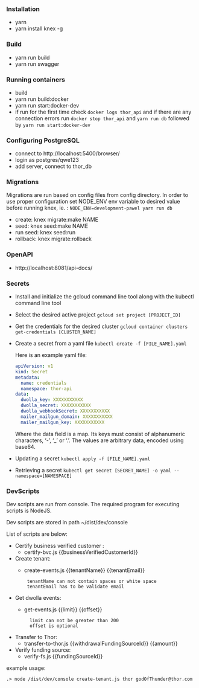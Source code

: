 ### Installation
* yarn
* yarn install knex -g

### Build
* yarn run build
* yarn run swagger

### Running containers
* build
* yarn run build:docker
* yarn run start:docker-dev
* if run for the first time check ```docker logs thor_api``` and if there are any connection errors run ```docker stop thor_api```
and ```yarn run db``` followed by ```yarn run start:docker-dev```

### Configuring PostgreSQL
* connect to http://localhost:5400/browser/
* login as postgres/qwe123
* add server, connect to thor_db

### Migrations
Migrations are run based on config files from config directory. In order to use proper configuration set NODE_ENV env variable to desired value before running knex, ie. : ```NODE_ENV=development-pawel yarn run db```
* create: knex migrate:make NAME
* seed: knex seed:make NAME
* run seed: knex seed:run
* rollback: knex migrate:rollback

### OpenAPI
* http://localhost:8081/api-docs/

### Secrets
* Install and initialize the gcloud command line tool along with the kubectl command line tool
* Select the desired active project ```gcloud set project [PROJECT_ID]```
* Get the credentials for the desired cluster ```gcloud container clusters get-credentials [CLUSTER_NAME]```
* Create a secret from a yaml file ```kubectl create -f [FILE_NAME].yaml```

  Here is an example yaml file:
  ```yaml
  apiVersion: v1
  kind: Secret
  metadata:
    name: credentials
    namespace: thor-api
  data:
    dwolla_key: XXXXXXXXXXX
    dwolla_secret: XXXXXXXXXXX
    dwolla_webhookSecret: XXXXXXXXXXX
    mailer_mailgun_domain: XXXXXXXXXXX
    mailer_mailgun_key: XXXXXXXXXXX
  ```
  Where the data field is a map. Its keys must consist of alphanumeric characters, ‘-’, ‘_’ or ‘.’. The values are arbitrary data, encoded using base64.
* Updating a secret ```kubectl apply -f [FILE_NAME].yaml```
* Retrieving a secret ```kubectl get secret [SECRET_NAME] -o yaml --namespace=[NAMESPACE]```

 ### DevScripts
 Dev scripts are run from console. The required program for executing scripts is NodeJS.
 
 Dev scripts are stored in path ~/dist/dev/console 
 
 List of scripts are below:
 * Certify business verified customer : 
    * certify-bvc.js {{businessVerifiedCustomerId}}
 * Create tenant:
     * create-events.js {{tenantName}} {{tenantEmail}}
     
            tenantName can not contain spaces or white space
            tenantEmail has to be validate email
 * Get dwolla events:
    * get-events.js {{limit}} {{offset}}
    
            limit can not be greater than 200
            offset is optional  
 * Transfer to Thor:
    * transfer-to-thor.js {{withdrawalFundingSourceId}} {{amount}}
 * Verify funding source:
    * verify-fs.js {{fundingSourceId}}
    
 
 example usage:
 ```
 .> node /dist/dev/console create-tenant.js thor godOfThunder@thor.com
 ```
 
 